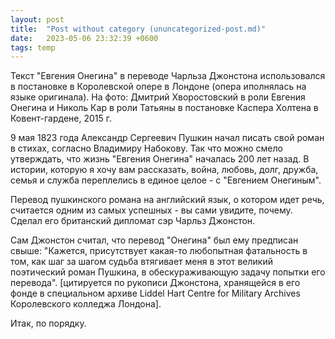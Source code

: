 ```yaml
---
layout: post
title:  "Post without category (ununcategorized-post.md)"
date:   2023-05-06 23:32:39 +0600
tags: temp
---
```


Текст "Евгения Онегина" в переводе Чарльза Джонстона использовался в постановке в Королевской опере в Лондоне (опера иполнялась на языке оригинала). На фото: Дмитрий Хворостовский в роли Евгения Онегина и Николь Кар в роли Татьяны в постановке Каспера Холтена в Ковент-гардене, 2015 г.

9 мая 1823 года Александр Сергеевич Пушкин начал писать свой роман в стихах, согласно Владимиру Набокову. Так что можно смело утверждать, что жизнь "Евгения Онегина" началась 200 лет назад. В истории, которую я хочу вам рассказать, война, любовь, долг, дружба, семья и служба переплелись в единое целое - с "Евгением Онегиным".

Перевод пушкинского романа на английский язык, о котором идет речь, считается одним из самых успешных - вы сами увидите, почему. Сделал его британский дипломат сэр Чарльз Джонстон.

Сам Джонстон считал, что перевод "Онегина" был ему предписан свыше: "Кажется, присутствует какая-то любопытная фатальность в том, как шаг за шагом судьба втягивает меня в этот великий поэтический роман Пушкина, в обескураживающую задачу попытки его перевода". [цитируется по рукописи Джонстона, хранящейся в его фонде в специальном архиве Liddel Hart Centre for Military Archives Королевского колледжа Лондона].

Итак, по порядку.
